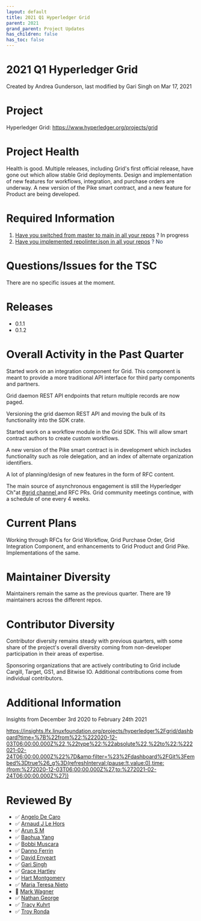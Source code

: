 ```yaml
---
layout: default
title: 2021 Q1 Hyperledger Grid
parent: 2021
grand_parent: Project Updates
has_children: false
has_toc: false
---
```


# 2021 Q1 Hyperledger Grid

Created by Andrea Gunderson, last modified by Gari Singh on Mar 17, 2021

# Project

Hyperledger Grid: <a href="https://www.hyperledger.org/projects/grid" class="external-link" rel="nofollow">https://www.hyperledger.org/projects/grid</a>

# Project Health

Health is good. Multiple releases, including Grid's first official
release, have gone out which allow stable Grid deployments. Design and
implementation of new features for workflows, integration, and purchase
orders are underway. A new version of the Pike smart contract, and a new
feature for Product are being developed.

# Required Information

1.  <span style="color: rgb(68,68,68);"> <a href="https://wiki.hyperledger.org/display/TSC/Projects+have+two+quarters+to+comply+with+common+repo+structure?focusedCommentId=41591637#comment-41591637" rel="nofollow">Have you switched from master to main in all your
repos</a> </span> <span style="letter-spacing: 0.0px;">? In
progress</span>
2.  <span class="placeholder-inline-tasks" style="color: rgb(23,43,77);text-decoration: none;"> <span style="color: rgb(68,68,68);">
<a href="https://wiki.hyperledger.org/display/TSC/Common+Repo+structure" rel="nofollow">Have you implemented repolinter.json in all your
repos</a> </span> </span> <span style="color: rgb(23,43,77);text-decoration: none;">? No</span>

# Questions/Issues for the TSC

There are no specific issues at the moment.

# Releases

-   0.1.1
-   0.1.2

# Overall Activity in the Past Quarter

Started work on an integration component for Grid. This component is
meant to provide a more traditional API interface for third party
components and partners.

Grid daemon REST API endpoints that return multiple records are now
paged.

Versioning the grid daemon REST API and moving the bulk of its
functionality into the SDK crate.

Started work on a workflow module in the Grid SDK. This will allow smart
contract authors to create custom workflows.

A new version of the Pike smart contract is in development which
includes functionality such as role delegation, and an index of
alternate organization identifiers.

A lot of planning/design of new features in the form of RFC content.

The main source of asynchronous engagement is still the Hyperledger Ch"at <a href="https://chat.hyperledger.org/channel/grid" class="external-link" rel="nofollow"><span>#grid channel </span></a> and
RFC PRs. Grid community meetings continue, with a schedule of one every
4 weeks.

# Current Plans

Working through RFCs for Grid Workflow, Grid Purchase Order, Grid
Integration Component, and enhancements to Grid Product and Grid Pike.
Implementations of the same.

# Maintainer Diversity

Maintainers remain the same as the previous quarter. There are 19
maintainers across the different repos.

# Contributor Diversity

Contributor diversity remains steady with previous quarters, with some
share of the project's overall diversity coming from non-developer
participation in their areas of expertise.

Sponsoring organizations that are actively contributing to Grid include
Cargill, Target, GS1, and Bitwise IO. Additional contributions come from
individual contributors.

# Additional Information

Insights from December 3rd 2020 to February 24th 2021

<a href="https://insights.lfx.linuxfoundation.org/projects/hyperledger%2Fgrid/dashboard?time=%7B%22from%22:%222020-12-03T06:00:00.000Z%22,%22type%22:%22absolute%22,%22to%22:%222021-02-24T06:00:00.000Z%22%7D&amp;filter=%23%2Fdashboard%2FGit%3Fembed%3Dtrue%26_g%3D(refreshInterval:(pause:!t,value:0),time:(from:%272020-12-03T06:00:00.000Z%27,to:%272021-02-24T06:00:00.000Z%27))" class="external-link" rel="nofollow"><span>https://insights.lfx.linuxfoundation.org/projects/hyperledger%2Fgrid/dashboard?time=%7B%22from%22:%222020-12-03T06:00:00.000Z%22,%22type%22:%22absolute%22,%22to%22:%222021-02-24T06:00:00.000Z%22%7D&amp;filter=%23%2Fdashboard%2FGit%3Fembed%3Dtrue%26_g%3D(refreshInterval:(pause:!t,value:0),time:(from:%272020-12-03T06:00:00.000Z%27,to:%272021-02-24T06:00:00.000Z%27))</span></a>

# Reviewed By

-   ✅ <span class="placeholder-inline-tasks">
<a href="https://wiki.hyperledger.org/display/~angelo.decaro" class="confluence-userlink user-mention" data-username="angelo.decaro" data-linked-resource-id="16327529" data-linked-resource-version="1" data-linked-resource-type="userinfo" data-base-url="https://wiki.hyperledger.org">Angelo De Caro</a></span>
-   ✅ <span class="placeholder-inline-tasks">
<a href="https://wiki.hyperledger.org/display/~lehors" class="confluence-userlink user-mention" data-username="lehors" data-linked-resource-id="2394240" data-linked-resource-version="1" data-linked-resource-type="userinfo" data-base-url="https://wiki.hyperledger.org">Arnaud J Le Hors</a></span>
-   ✅ <span class="placeholder-inline-tasks">
<a href="https://wiki.hyperledger.org/display/~arsulegai" class="confluence-userlink user-mention" data-username="arsulegai" data-linked-resource-id="6427759" data-linked-resource-version="2" data-linked-resource-type="userinfo" data-base-url="https://wiki.hyperledger.org">Arun S M</a> </span>
-   ✅ <span class="placeholder-inline-tasks">
<a href="https://wiki.hyperledger.org/display/~baohua" class="confluence-userlink user-mention" data-username="baohua" data-linked-resource-id="2393082" data-linked-resource-version="2" data-linked-resource-type="userinfo" data-base-url="https://wiki.hyperledger.org">Baohua Yang</a> </span>
-   ✅ <span class="placeholder-inline-tasks">
<a href="https://wiki.hyperledger.org/display/~Bobbijn" class="confluence-userlink user-mention" data-username="Bobbijn" data-linked-resource-id="2393198" data-linked-resource-version="2" data-linked-resource-type="userinfo" data-base-url="https://wiki.hyperledger.org">Bobbi Muscara</a></span>
-   ✅ <span class="placeholder-inline-tasks">
<a href="https://wiki.hyperledger.org/display/~shemnon" class="confluence-userlink user-mention" data-username="shemnon" data-linked-resource-id="20022118" data-linked-resource-version="2" data-linked-resource-type="userinfo" data-base-url="https://wiki.hyperledger.org">Danno Ferrin</a></span>
-   ✅ <span class="placeholder-inline-tasks">
<a href="https://wiki.hyperledger.org/display/~denyeart" class="confluence-userlink user-mention" data-username="denyeart" data-linked-resource-id="2392864" data-linked-resource-version="1" data-linked-resource-type="userinfo" data-base-url="https://wiki.hyperledger.org">David Enyeart</a></span>
-   ✅ <span class="placeholder-inline-tasks">
<a href="https://wiki.hyperledger.org/display/~mastersingh24" class="confluence-userlink user-mention" data-username="mastersingh24" data-linked-resource-id="16321659" data-linked-resource-version="1" data-linked-resource-type="userinfo" data-base-url="https://wiki.hyperledger.org">Gari Singh</a> </span>
-   ✅ <span class="placeholder-inline-tasks">
<a href="https://wiki.hyperledger.org/display/~grace.hartley" class="confluence-userlink user-mention" data-username="grace.hartley" data-linked-resource-id="16324128" data-linked-resource-version="1" data-linked-resource-type="userinfo" data-base-url="https://wiki.hyperledger.org">Grace Hartley</a></span>
-   ✅ <span class="placeholder-inline-tasks">
<a href="https://wiki.hyperledger.org/display/~hartm" class="confluence-userlink user-mention" data-username="hartm" data-linked-resource-id="6422922" data-linked-resource-version="1" data-linked-resource-type="userinfo" data-base-url="https://wiki.hyperledger.org">Hart Montgomery</a></span>
-   ✅ <span class="placeholder-inline-tasks">
<a href="https://wiki.hyperledger.org/display/~mtng" class="confluence-userlink user-mention" data-username="mtng" data-linked-resource-id="24779370" data-linked-resource-version="1" data-linked-resource-type="userinfo" data-base-url="https://wiki.hyperledger.org">Maria Teresa Nieto</a></span>
-   🔲 <span class="placeholder-inline-tasks">
<a href="https://wiki.hyperledger.org/display/~mwagner" class="confluence-userlink user-mention" data-username="mwagner" data-linked-resource-id="5505170" data-linked-resource-version="1" data-linked-resource-type="userinfo" data-base-url="https://wiki.hyperledger.org">Mark Wagner</a> </span>
-   ✅ <span class="placeholder-inline-tasks">
<a href="https://wiki.hyperledger.org/display/~nage" class="confluence-userlink user-mention" data-username="nage" data-linked-resource-id="2393038" data-linked-resource-version="1" data-linked-resource-type="userinfo" data-base-url="https://wiki.hyperledger.org">Nathan George</a></span>
-   ✅ <span class="placeholder-inline-tasks">
<a href="https://wiki.hyperledger.org/display/~tkuhrt" class="confluence-userlink user-mention" data-username="tkuhrt" data-linked-resource-id="1180151" data-linked-resource-version="2" data-linked-resource-type="userinfo" data-base-url="https://wiki.hyperledger.org">Tracy Kuhrt</a> </span>
-   ✅ <span class="placeholder-inline-tasks">
<a href="https://wiki.hyperledger.org/display/~troyronda" class="confluence-userlink user-mention" data-username="troyronda" data-linked-resource-id="9110618" data-linked-resource-version="2" data-linked-resource-type="userinfo" data-base-url="https://wiki.hyperledger.org">Troy Ronda</a> </span>






